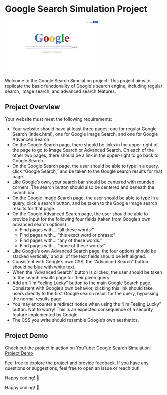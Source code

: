 # Google Search Simulation Project

![Google Search Simulation](img/google.png)

Welcome to the Google Search Simulation project! This project aims to replicate the basic functionality of Google's search engine, including regular search, image search, and advanced search features.

## Project Overview

Your website must meet the following requirements:

- Your website should have at least three pages: one for regular Google Search (index.html), one for Google Image Search, and one for Google Advanced Search.
- On the Google Search page, there should be links in the upper-right of the page to go to Image Search or Advanced Search. On each of the other two pages, there should be a link in the upper-right to go back to Google Search.
- On the Google Search page, the user should be able to type in a query, click “Google Search,” and be taken to the Google search results for that page.
- Like Google’s own, your search bar should be centered with rounded corners. The search button should also be centered and beneath the search bar.
- On the Google Image Search page, the user should be able to type in a query, click a search button, and be taken to the Google Image search results for that page.
- On the Google Advanced Search page, the user should be able to provide input for the following four fields (taken from Google’s own advanced search options)
  - Find pages with… “all these words:”
  - Find pages with… “this exact word or phrase:”
  - Find pages with… “any of these words:”
  - Find pages with… “none of these words:”
- Like Google’s own Advanced Search page, the four options should be stacked vertically, and all of the text fields should be left aligned.
- Consistent with Google’s own CSS, the “Advanced Search” button should be blue with white text.
- When the “Advanced Search” button is clicked, the user should be taken to the search results page for their given query.
- Add an “I’m Feeling Lucky” button to the main Google Search page. Consistent with Google’s own behavior, clicking this link should take users directly to the first Google search result for the query, bypassing the normal results page.
- You may encounter a redirect notice when using the “I’m Feeling Lucky” button. Not to worry! This is an expected consequence of a security feature implemented by Google.
- The CSS you write should resemble Google’s own aesthetics.

## Project Demo

Check out the project in action on YouTube: [Google Search Simulation Project Demo](https://youtu.be/p3zVO2WFjZE)

Feel free to explore the project and provide feedback. If you have any questions or suggestions, feel free to open an issue or reach out!

Happy coding! 🚀


Happy coding! 🚀
